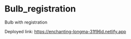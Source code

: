 # Bulb_registration
Bulb with registration

Deployed link: https://enchanting-longma-31f96d.netlify.app
